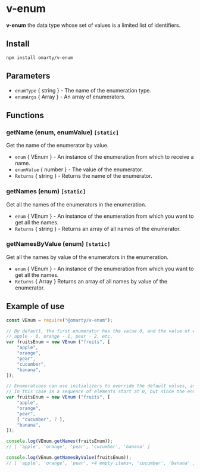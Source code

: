 # v-enum

**v-enum** the data type whose set of values is a limited list of identifiers.

## Install

```
npm install omarty/v-enum
```

## Parameters

* `enumType` { string } - The name of the enumeration type.
* `enumArgs` { Array } - An array of enumerators.

## Functions

### getName (enum, enumValue) `[static]`
Get the name of the enumerator by value.
* `enum` { VEnum } - An instance of the enumeration from which to receive a name.
* `enumValue` { number } - The value of the enumerator.
* `Returns` { string } - Returns the name of the enumerator.

### getNames (enum) `[static]`
Get all the names of the enumerators in the enumeration.
* `enum` { VEnum } - An instance of the enumeration from which you want to get all the names.
* `Returns` { string } - Returns an array of all names of the enumerator.

### getNamesByValue (enum) `[static]`
Get all the names by value of the enumerators in the enumeration.
* `enum` { VEnum } - An instance of the enumeration from which you want to get all the names.
* `Returns` { Array } Returns an array of all names by value of the enumerator.

## Example of use

```javascript
const VEnum = require("@omarty/v-enum");

// By default, the first enumerator has the value 0, and the value of each successive enumerator is increased by 1.
// apple - 0, orange - 1, pear - 2, etc.
var fruitsEnum = new VEnum ("fruits", [
	"apple",
	"orange",
	"pear",
	"cucumber",
	"banana",
]);

// Enumerations can use initializers to override the default values, as shown in the following example.
// In this case is a sequence of elements start at 0, but since the enumerator cucumber sequence continues with 7.
var fruitsEnum = new VEnum ("fruits", [
	"apple",
	"orange",
	"pear",
	[ "cucumber", 7 ],
	"banana",
]);

console.log(VEnum.getNames(fruitsEnum));
// [ 'apple', 'orange', 'pear', 'cucumber', 'banana' ]

console.log(VEnum.getNamesByValue(fruitsEnum));
// [ 'apple', 'orange', 'pear', <4 empty items>, 'cucumber', 'banana' ]
```
